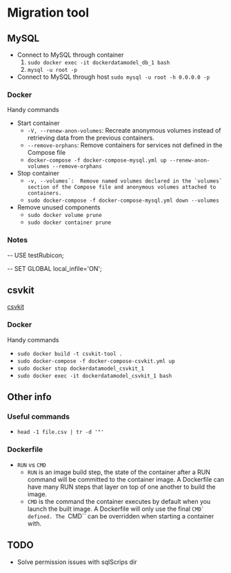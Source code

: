 # Migration tool

## MySQL

* Connect to MySQL through container
  1. ``sudo docker exec -it dockerdatamodel_db_1 bash``
  2. ``mysql -u root -p``
* Connect to MySQL through host ``sudo mysql -u root -h 0.0.0.0 -p``

### Docker

Handy commands

* Start container 
  * ``-V, --renew-anon-volumes``: Recreate anonymous volumes instead of retrieving data from the previous containers.
  * ``--remove-orphans``: Remove containers for services not defined in the Compose file
  * ``docker-compose -f docker-compose-mysql.yml up --renew-anon-volumes --remove-orphans``
* Stop container
  * ``-v, --volumes`:  Remove named volumes declared in the `volumes` section of the Compose file and anonymous volumes attached to containers.``
  * ``sudo docker-compose -f docker-compose-mysql.yml down --volumes``
* Remove unused components
  * ``sudo docker volume prune``
  * ``sudo docker container prune``

### Notes

-- USE testRubicon;

-- SET GLOBAL local_infile='ON';

## csvkit

[csvkit](https://csvkit.readthedocs.io/en/latest/scripts/csvsql.html#)

### Docker

Handy commands

* ``sudo docker build -t csvkit-tool .``
* ``sudo docker-compose -f docker-compose-csvkit.yml up``
* ``sudo docker stop dockerdatamodel_csvkit_1``
* ``sudo docker exec -it dockerdatamodel_csvkit_1 bash``

## Other info

### Useful commands

* ``head -1 file.csv | tr -d '"'``

### Dockerfile

* ``RUN`` vs ``CMD``
  * ``RUN`` is an image build step, the state of the container after a RUN command will be committed to the container image. A Dockerfile can have many RUN steps that layer on top of one another to build the image.
  * ``CMD`` is the command the container executes by default when you launch the built image. A Dockerfile will only use the final ``CMD` defined. The ``CMD`` can be overridden when starting a container with.


## TODO

* Solve permission issues with sqlScrips dir